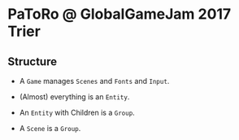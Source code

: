 # PaToRo @ GlobalGameJam 2017 Trier 

## Structure

* A `Game` manages `Scenes` and `Fonts` and `Input`.

* (Almost) everything is an `Entity`.
* An `Entity` with Children is a `Group`.
* A `Scene` is a `Group`.

